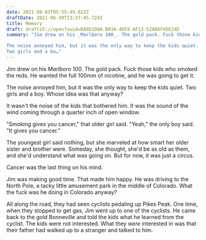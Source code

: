 ```yaml
---
date: 2021-08-03T05:55:49.022Z
draftDate: 2021-06-30T23:37:45.724Z
title: Memory
draft: drafts5://open?uuid=DA8D1D8A-B034-4DF8-AF13-52A86F4DE24D
summary: "Jim drew on his _Marlboro 100_. The gold pack. Fuck those kids who smoked the reds. He wanted the full 100mm of nicotine, and he was going to get it.

The noise annoyed him, but it was the only way to keep the kids quiet.
Two girls and a bo…"
---
```



Jim drew on his _Marlboro 100_. The gold pack. Fuck those kids who smoked the reds. He wanted the full 100mm of nicotine, and he was going to get it.

The noise annoyed him, but it was the only way to keep the kids quiet.
Two girls and a boy. Whose idea was that anyway?
 
It wasn't the noise of the kids that bothered him.
It was the sound of the wind coming through a quarter inch of open window.

"Smoking gives you cancer," that older girl said.
"Yeah," the only boy said. "It gives you cancer."

The youngest girl said nothing, but she marveled at how smart her older sister and brother were. Someday, she thought, she'd be as old as them, and she'd understand what was going on. But for now, it was just a circus.

Cancer was the last thing on his mind.

Jim was making good time. That made him happy.
He was driving to the North Pole,
a tacky little amusement park in the middle of Colorado.
What the fuck was he doing in Colorado anyway?

All along the road, they had seen cyclists pedaling up Pikes Peak.
One time, when they stopped to get gas, Jim went up to one of the cyclists. He came back to the gold Bonneville
and told the kids what he learned from the cyclist.
The kids were not interested.
What they _were_ interested in was
that their father had walked up to a stranger and talked to him.
